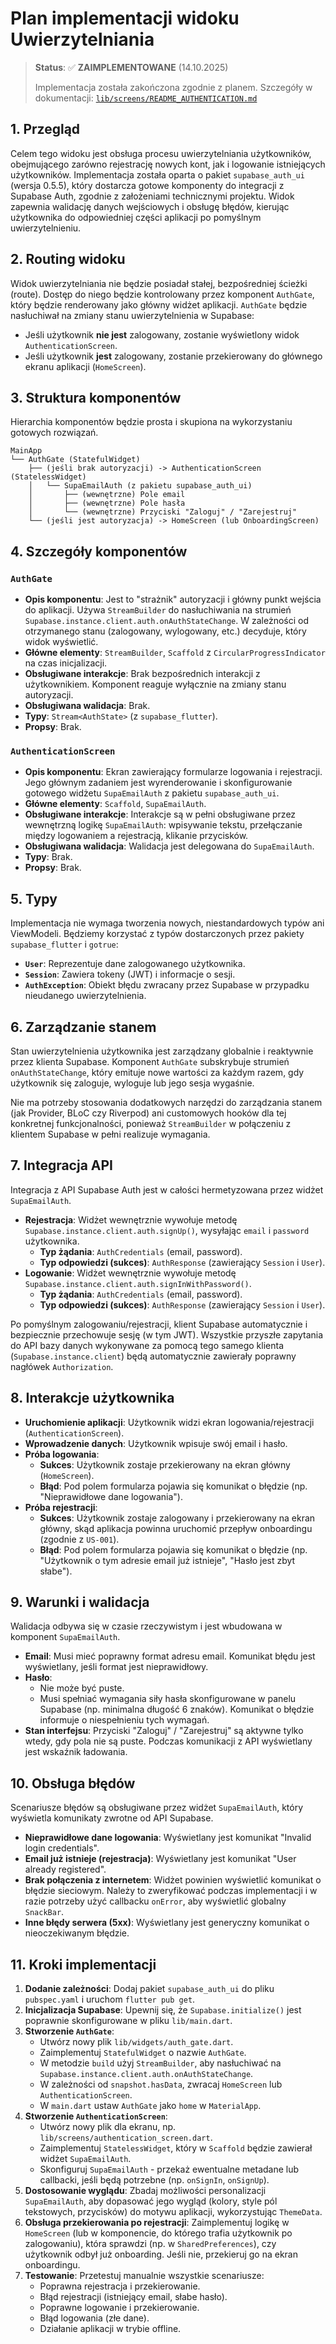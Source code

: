 # Plan implementacji widoku Uwierzytelniania

> **Status**: ✅ **ZAIMPLEMENTOWANE** (14.10.2025)
> 
> Implementacja została zakończona zgodnie z planem. Szczegóły w dokumentacji: [`lib/screens/README_AUTHENTICATION.md`](../lib/screens/README_AUTHENTICATION.md)

## 1. Przegląd
Celem tego widoku jest obsługa procesu uwierzytelniania użytkowników, obejmującego zarówno rejestrację nowych kont, jak i logowanie istniejących użytkowników. Implementacja została oparta o pakiet `supabase_auth_ui` (wersja 0.5.5), który dostarcza gotowe komponenty do integracji z Supabase Auth, zgodnie z założeniami technicznymi projektu. Widok zapewnia walidację danych wejściowych i obsługę błędów, kierując użytkownika do odpowiedniej części aplikacji po pomyślnym uwierzytelnieniu.

## 2. Routing widoku
Widok uwierzytelniania nie będzie posiadał stałej, bezpośredniej ścieżki (route). Dostęp do niego będzie kontrolowany przez komponent `AuthGate`, który będzie renderowany jako główny widżet aplikacji. `AuthGate` będzie nasłuchiwał na zmiany stanu uwierzytelnienia w Supabase:
- Jeśli użytkownik **nie jest** zalogowany, zostanie wyświetlony widok `AuthenticationScreen`.
- Jeśli użytkownik **jest** zalogowany, zostanie przekierowany do głównego ekranu aplikacji (`HomeScreen`).

## 3. Struktura komponentów
Hierarchia komponentów będzie prosta i skupiona na wykorzystaniu gotowych rozwiązań.

```
MainApp
└── AuthGate (StatefulWidget)
    ├── (jeśli brak autoryzacji) -> AuthenticationScreen (StatelessWidget)
    │   └── SupaEmailAuth (z pakietu supabase_auth_ui)
    │       ├── (wewnętrzne) Pole email
    │       ├── (wewnętrzne) Pole hasła
    │       └── (wewnętrzne) Przyciski "Zaloguj" / "Zarejestruj"
    └── (jeśli jest autoryzacja) -> HomeScreen (lub OnboardingScreen)
```

## 4. Szczegóły komponentów
### `AuthGate`
- **Opis komponentu**: Jest to "strażnik" autoryzacji i główny punkt wejścia do aplikacji. Używa `StreamBuilder` do nasłuchiwania na strumień `Supabase.instance.client.auth.onAuthStateChange`. W zależności od otrzymanego stanu (zalogowany, wylogowany, etc.) decyduje, który widok wyświetlić.
- **Główne elementy**: `StreamBuilder`, `Scaffold` z `CircularProgressIndicator` na czas inicjalizacji.
- **Obsługiwane interakcje**: Brak bezpośrednich interakcji z użytkownikiem. Komponent reaguje wyłącznie na zmiany stanu autoryzacji.
- **Obsługiwana walidacja**: Brak.
- **Typy**: `Stream<AuthState>` (z `supabase_flutter`).
- **Propsy**: Brak.

### `AuthenticationScreen`
- **Opis komponentu**: Ekran zawierający formularze logowania i rejestracji. Jego głównym zadaniem jest wyrenderowanie i skonfigurowanie gotowego widżetu `SupaEmailAuth` z pakietu `supabase_auth_ui`.
- **Główne elementy**: `Scaffold`, `SupaEmailAuth`.
- **Obsługiwane interakcje**: Interakcje są w pełni obsługiwane przez wewnętrzną logikę `SupaEmailAuth`: wpisywanie tekstu, przełączanie między logowaniem a rejestracją, klikanie przycisków.
- **Obsługiwana walidacja**: Walidacja jest delegowana do `SupaEmailAuth`.
- **Typy**: Brak.
- **Propsy**: Brak.

## 5. Typy
Implementacja nie wymaga tworzenia nowych, niestandardowych typów ani ViewModeli. Będziemy korzystać z typów dostarczonych przez pakiety `supabase_flutter` i `gotrue`:
- **`User`**: Reprezentuje dane zalogowanego użytkownika.
- **`Session`**: Zawiera tokeny (JWT) i informacje o sesji.
- **`AuthException`**: Obiekt błędu zwracany przez Supabase w przypadku nieudanego uwierzytelnienia.

## 6. Zarządzanie stanem
Stan uwierzytelnienia użytkownika jest zarządzany globalnie i reaktywnie przez klienta Supabase. Komponent `AuthGate` subskrybuje strumień `onAuthStateChange`, który emituje nowe wartości za każdym razem, gdy użytkownik się zaloguje, wyloguje lub jego sesja wygaśnie.

Nie ma potrzeby stosowania dodatkowych narzędzi do zarządzania stanem (jak Provider, BLoC czy Riverpod) ani customowych hooków dla tej konkretnej funkcjonalności, ponieważ `StreamBuilder` w połączeniu z klientem Supabase w pełni realizuje wymagania.

## 7. Integracja API
Integracja z API Supabase Auth jest w całości hermetyzowana przez widżet `SupaEmailAuth`.
- **Rejestracja**: Widżet wewnętrznie wywołuje metodę `Supabase.instance.client.auth.signUp()`, wysyłając `email` i `password` użytkownika.
  - **Typ żądania**: `AuthCredentials` (email, password).
  - **Typ odpowiedzi (sukces)**: `AuthResponse` (zawierający `Session` i `User`).
- **Logowanie**: Widżet wewnętrznie wywołuje metodę `Supabase.instance.client.auth.signInWithPassword()`.
  - **Typ żądania**: `AuthCredentials` (email, password).
  - **Typ odpowiedzi (sukces)**: `AuthResponse` (zawierający `Session` i `User`).

Po pomyślnym zalogowaniu/rejestracji, klient Supabase automatycznie i bezpiecznie przechowuje sesję (w tym JWT). Wszystkie przyszłe zapytania do API bazy danych wykonywane za pomocą tego samego klienta (`Supabase.instance.client`) będą automatycznie zawierały poprawny nagłówek `Authorization`.

## 8. Interakcje użytkownika
- **Uruchomienie aplikacji**: Użytkownik widzi ekran logowania/rejestracji (`AuthenticationScreen`).
- **Wprowadzenie danych**: Użytkownik wpisuje swój email i hasło.
- **Próba logowania**:
  - **Sukces**: Użytkownik zostaje przekierowany na ekran główny (`HomeScreen`).
  - **Błąd**: Pod polem formularza pojawia się komunikat o błędzie (np. "Nieprawidłowe dane logowania").
- **Próba rejestracji**:
  - **Sukces**: Użytkownik zostaje zalogowany i przekierowany na ekran główny, skąd aplikacja powinna uruchomić przepływ onboardingu (zgodnie z `US-001`).
  - **Błąd**: Pod polem formularza pojawia się komunikat o błędzie (np. "Użytkownik o tym adresie email już istnieje", "Hasło jest zbyt słabe").

## 9. Warunki i walidacja
Walidacja odbywa się w czasie rzeczywistym i jest wbudowana w komponent `SupaEmailAuth`.
- **Email**: Musi mieć poprawny format adresu email. Komunikat błędu jest wyświetlany, jeśli format jest nieprawidłowy.
- **Hasło**:
  - Nie może być puste.
  - Musi spełniać wymagania siły hasła skonfigurowane w panelu Supabase (np. minimalna długość 6 znaków). Komunikat o błędzie informuje o niespełnieniu tych wymagań.
- **Stan interfejsu**: Przyciski "Zaloguj" / "Zarejestruj" są aktywne tylko wtedy, gdy pola nie są puste. Podczas komunikacji z API wyświetlany jest wskaźnik ładowania.

## 10. Obsługa błędów
Scenariusze błędów są obsługiwane przez widżet `SupaEmailAuth`, który wyświetla komunikaty zwrotne od API Supabase.
- **Nieprawidłowe dane logowania**: Wyświetlany jest komunikat "Invalid login credentials".
- **Email już istnieje (rejestracja)**: Wyświetlany jest komunikat "User already registered".
- **Brak połączenia z internetem**: Widżet powinien wyświetlić komunikat o błędzie sieciowym. Należy to zweryfikować podczas implementacji i w razie potrzeby użyć callbacku `onError`, aby wyświetlić globalny `SnackBar`.
- **Inne błędy serwera (5xx)**: Wyświetlany jest generyczny komunikat o nieoczekiwanym błędzie.

## 11. Kroki implementacji
1. **Dodanie zależności**: Dodaj pakiet `supabase_auth_ui` do pliku `pubspec.yaml` i uruchom `flutter pub get`.
2. **Inicjalizacja Supabase**: Upewnij się, że `Supabase.initialize()` jest poprawnie skonfigurowane w pliku `lib/main.dart`.
3. **Stworzenie `AuthGate`**:
   - Utwórz nowy plik `lib/widgets/auth_gate.dart`.
   - Zaimplementuj `StatefulWidget` o nazwie `AuthGate`.
   - W metodzie `build` użyj `StreamBuilder`, aby nasłuchiwać na `Supabase.instance.client.auth.onAuthStateChange`.
   - W zależności od `snapshot.hasData`, zwracaj `HomeScreen` lub `AuthenticationScreen`.
   - W `main.dart` ustaw `AuthGate` jako `home` w `MaterialApp`.
4. **Stworzenie `AuthenticationScreen`**:
   - Utwórz nowy plik dla ekranu, np. `lib/screens/authentication_screen.dart`.
   - Zaimplementuj `StatelessWidget`, który w `Scaffold` będzie zawierał widżet `SupaEmailAuth`.
   - Skonfiguruj `SupaEmailAuth` - przekaż ewentualne metadane lub callbacki, jeśli będą potrzebne (np. `onSignIn`, `onSignUp`).
5. **Dostosowanie wyglądu**: Zbadaj możliwości personalizacji `SupaEmailAuth`, aby dopasować jego wygląd (kolory, style pól tekstowych, przycisków) do motywu aplikacji, wykorzystując `ThemeData`.
6. **Obsługa przekierowania po rejestracji**: Zaimplementuj logikę w `HomeScreen` (lub w komponencie, do którego trafia użytkownik po zalogowaniu), która sprawdzi (np. w `SharedPreferences`), czy użytkownik odbył już onboarding. Jeśli nie, przekieruj go na ekran onboardingu.
7. **Testowanie**: Przetestuj manualnie wszystkie scenariusze:
   - Poprawna rejestracja i przekierowanie.
   - Błąd rejestracji (istniejący email, słabe hasło).
   - Poprawne logowanie i przekierowanie.
   - Błąd logowania (złe dane).
   - Działanie aplikacji w trybie offline.

